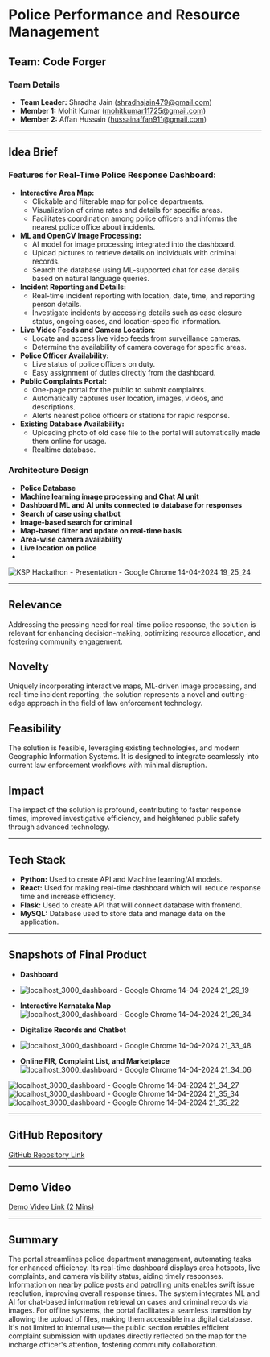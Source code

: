 # Police Performance and Resource Management

## Team: Code Forger

### Team Details
- **Team Leader:** Shradha Jain (shradhajain479@gmail.com)
- **Member 1:** Mohit Kumar (mohitkumar11725@gmail.com)
- **Member 2:** Affan Hussain (hussainaffan911@gmail.com)

---

## Idea Brief

### Features for Real-Time Police Response Dashboard:
- **Interactive Area Map:**
  - Clickable and filterable map for police departments.
  - Visualization of crime rates and details for specific areas.
  - Facilitates coordination among police officers and informs the nearest police office about incidents.
- **ML and OpenCV Image Processing:**
  - AI model for image processing integrated into the dashboard.
  - Upload pictures to retrieve details on individuals with criminal records.
  - Search the database using ML-supported chat for case details based on natural language queries.
- **Incident Reporting and Details:**
  - Real-time incident reporting with location, date, time, and reporting person details.
  - Investigate incidents by accessing details such as case closure status, ongoing cases, and location-specific information.
- **Live Video Feeds and Camera Location:**
  - Locate and access live video feeds from surveillance cameras.
  - Determine the availability of camera coverage for specific areas.
- **Police Officer Availability:**
  - Live status of police officers on duty.
  - Easy assignment of duties directly from the dashboard.
- **Public Complaints Portal:**
  - One-page portal for the public to submit complaints.
  - Automatically captures user location, images, videos, and descriptions.
  - Alerts nearest police officers or stations for rapid response.
- **Existing Database Availability:**
  - Uploading photo of old case file to the portal will automatically made them online for usage.
  - Realtime database.

### Architecture Design
- **Police Database**
- **Machine learning image processing and Chat AI unit**
- **Dashboard ML and AI units connected to database for responses**
- **Search of case using chatbot**
- **Image-based search for criminal**
- **Map-based filter and update on real-time basis**
- **Area-wise camera availability**
- **Live location on police**
- 
![KSP Hackathon - Presentation - Google Chrome 14-04-2024 19_25_24](https://github.com/m0hit-kumar/patrol-pal/assets/97183229/a87019d2-d70e-40f5-a9f0-a000df91d23a)

---

## Relevance
Addressing the pressing need for real-time police response, the solution is relevant for enhancing decision-making, optimizing resource allocation, and fostering community engagement.

## Novelty
Uniquely incorporating interactive maps, ML-driven image processing, and real-time incident reporting, the solution represents a novel and cutting-edge approach in the field of law enforcement technology.

## Feasibility
The solution is feasible, leveraging existing technologies, and modern Geographic Information Systems. It is designed to integrate seamlessly into current law enforcement workflows with minimal disruption.

## Impact
The impact of the solution is profound, contributing to faster response times, improved investigative efficiency, and heightened public safety through advanced technology.

---

## Tech Stack
- **Python:** Used to create API and Machine learning/AI models.
- **React:** Used for making real-time dashboard which will reduce response time and increase efficiency.
- **Flask:** Used to create API that will connect database with frontend.
- **MySQL:** Database used to store data and manage data on the application.

---

## Snapshots of Final Product
- **Dashboard**
- ![localhost_3000_dashboard - Google Chrome 14-04-2024 21_29_19](https://github.com/m0hit-kumar/patrol-pal/assets/97183229/e3b03f79-6180-473b-b113-69ea36c57ba8)
- **Interactive Karnataka Map**
![localhost_3000_dashboard - Google Chrome 14-04-2024 21_29_34](https://github.com/m0hit-kumar/patrol-pal/assets/97183229/20d5ee72-eda7-42f4-aff7-004cb182dfd4)

- **Digitalize Records and Chatbot**
- ![localhost_3000_dashboard - Google Chrome 14-04-2024 21_33_48](https://github.com/m0hit-kumar/patrol-pal/assets/97183229/e1b88579-2f92-4e98-b761-a8ffb24be22a)

- **Online FIR, Complaint List, and Marketplace**
![localhost_3000_dashboard - Google Chrome 14-04-2024 21_34_06](https://github.com/m0hit-kumar/patrol-pal/assets/97183229/c070719c-9af8-429e-b34e-ba67d6e023f6)

![localhost_3000_dashboard - Google Chrome 14-04-2024 21_34_27](https://github.com/m0hit-kumar/patrol-pal/assets/97183229/70b17392-af86-43bf-97fc-c3a0ee9920e6)
![localhost_3000_dashboard - Google Chrome 14-04-2024 21_35_34](https://github.com/m0hit-kumar/patrol-pal/assets/97183229/b6eff75e-b512-4eec-89f1-4f7694cb5f46)
![localhost_3000_dashboard - Google Chrome 14-04-2024 21_35_22](https://github.com/m0hit-kumar/patrol-pal/assets/97183229/d845250d-c0d7-4952-abfe-0eacc607f55b)

---

## GitHub Repository
[GitHub Repository Link](https://github.com/m0hit-kumar/patrol-pal)

---

## Demo Video
[Demo Video Link (2 Mins)](https://drive.google.com/drive/folders/1fPV4N28TeX-lwKK9Tf3ismPfU72HCYqH)

---

## Summary
The portal streamlines police department management, automating tasks for enhanced efficiency. Its real-time dashboard displays area hotspots, live complaints, and camera visibility status, aiding timely responses. Information on nearby police posts and patrolling units enables swift issue resolution, improving overall response times. The system integrates ML and AI for chat-based information retrieval on cases and criminal records via images. For offline systems, the portal facilitates a seamless transition by allowing the upload of files, making them accessible in a digital database. It's not limited to internal use— the public section enables efficient complaint submission with updates directly reflected on the map for the incharge officer's attention, fostering community collaboration.
